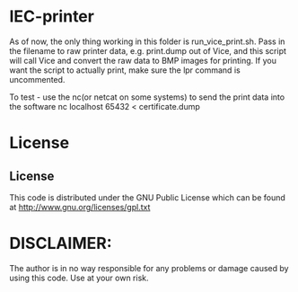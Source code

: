 # IEC-printer

As of now, the only thing working in this folder is run_vice_print.sh. Pass in the filename to raw printer data, e.g. print.dump out of Vice, and this script will call Vice and convert the raw data to BMP images for printing. If you want the script to actually print, make sure the lpr command is uncommented.

To test - use the nc(or netcat on some systems) to send the print data into the software
nc localhost 65432 < certificate.dump

# License
## License

This code is distributed under the GNU Public License
which can be found at http://www.gnu.org/licenses/gpl.txt

# DISCLAIMER:
The author is in no way responsible for any problems or damage caused by using this code. Use at your own risk.
